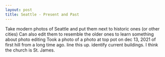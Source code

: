 ```yaml
---
layout: post
title: Seattle - Present and Past
---
```


Take modern photos of Seattle and put them next to historic ones (or other cities)
Can also edit them to resemble the older ones to learn something about photo editing
Took a photo of a photo at top pot on dec 13, 2021 of first hill from a long time ago. line this up. identify current buildings. I think the church is St. James.
